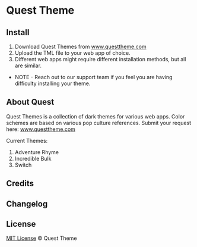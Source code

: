 # Quest Theme


## Install
1) Download Quest Themes from www.questtheme.com
2) Upload the TML file to your web app of choice. 
3) Different web apps might require different installation methods, but all are similar.
* NOTE - Reach out to our support team if you feel you are having difficulty installing your theme.


## About Quest

Quest Themes is a collection of dark themes for various web apps. Color schemes are based on various pop culture references. Submit your request here: www.questtheme.com

Current Themes:
1) Adventure Rhyme
2) Incredible Bulk
3) Switch

## Credits


## Changelog


## License

[MIT License](./LICENSE) © Quest Theme
